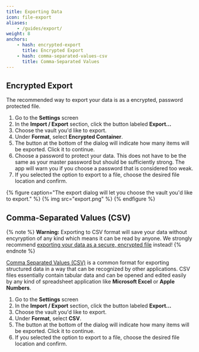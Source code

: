 ```yaml
---
title: Exporting Data
icon: file-export
aliases:
    - /guides/export/
weight: 8
anchors:
    - hash: encrypted-export
      title: Encrypted Export
    - hash: comma-separated-values-csv
      title: Comma-Separated Values
---
```


## Encrypted Export

The recommended way to export your data is as a encrypted, password protected
file.

1. Go to the **Settings** screen
2. In the **Import / Export** section, click the button labeled **Export...**
3. Choose the vault you'd like to export.
4. Under **Format**, select **Encrypted Container**.
5. The button at the bottom of the dialog will indicate how many items will be
   exported. Click it to continue.
6. Choose a password to protect your data. This does not have to be the same as
   your master password but should be sufficiently strong. The app will warn you
   if you choose a password that is considered too weak.
7. If you selected the option to export to a file, choose the desired file
   location and confirm.

{% figure caption="The export dialog will let you choose the vault you'd like to export." %}
{% img src="export.png" %} {% endfigure %}

## Comma-Separated Values (CSV)

{% note %} **Warning:** Exporting to CSV format will save your data without
encyryption of any kind which means it can be read by anyone. We strongly
recommend [exporting your data as a secure, encrypted file](#encrypted-export)
instead! {% endnote %}

[Comma Separated Values (CSV)](https://en.wikipedia.org/wiki/Comma-separated_values)
is a common format for exporting structured data in a way that can be recognized
by other applications. CSV files essentially contain tabular data and can be
opened and edited easily by any kind of spreadsheet application like **Microsoft
Excel** or **Apple Numbers**.

1. Go to the **Settings** screen
2. In the **Import / Export** section, click the button labeled **Export...**
3. Choose the vault you'd like to export.
4. Under **Format**, select **CSV**.
5. The button at the bottom of the dialog will indicate how many items will be
   exported. Click it to continue.
6. If you selected the option to export to a file, choose the desired file
   location and confirm.
